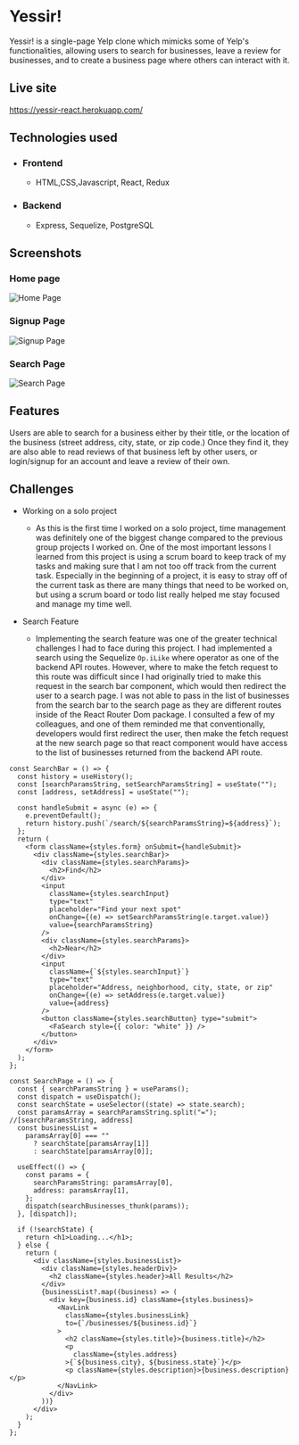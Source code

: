 # Yessir!

Yessir! is a single-page Yelp clone which mimicks some of Yelp's functionalities, allowing users to search for businesses, leave a review for businesses, and to create a business page where others can interact with it.

## Live site

https://yessir-react.herokuapp.com/

## Technologies used

- ### Frontend
  - HTML,CSS,Javascript, React, Redux
- ### Backend
  - Express, Sequelize, PostgreSQL

## Screenshots

### Home page

![Home Page](https://user-images.githubusercontent.com/54250710/133942899-f2317f40-1d13-4bf4-be1a-9e21510e550e.png)

### Signup Page

![Signup Page](https://user-images.githubusercontent.com/54250710/133942936-342c104d-ff6c-4aca-a041-b989d13ac037.png)

### Search Page

![Search Page](https://user-images.githubusercontent.com/54250710/133942977-334daddb-4e51-42d1-9392-28c8ec7449a9.png)

## Features

Users are able to search for a business either by their title, or the location of the business (street address, city, state, or zip code.) Once they find it, they are also able to read reviews of that business left by other users, or login/signup for an account and leave a review of their own.

## Challenges

- Working on a solo project

  - As this is the first time I worked on a solo project, time management was definitely one of the biggest change compared to the previous group projects I worked on. One of the most important lessons I learned from this project is using a scrum board to keep track of my tasks and making sure that I am not too off track from the current task. Especially in the beginning of a project, it is easy to stray off of the current task as there are many things that need to be worked on, but using a scrum board or todo list really helped me stay focused and manage my time well.

- Search Feature
  - Implementing the search feature was one of the greater technical challenges I had to face during this project. I had implemented a search using the Sequelize `Op.iLike` where operator as one of the backend API routes. However, where to make the fetch request to this route was difficult since I had originally tried to make this request in the search bar component, which would then redirect the user to a search page. I was not able to pass in the list of businesses from the search bar to the search page as they are different routes inside of the React Router Dom package. I consulted a few of my colleagues, and one of them reminded me that conventionally, developers would first redirect the user, then make the fetch request at the new search page so that react component would have access to the list of businesses returned from the backend API route.

```JS
const SearchBar = () => {
  const history = useHistory();
  const [searchParamsString, setSearchParamsString] = useState("");
  const [address, setAddress] = useState("");

  const handleSubmit = async (e) => {
    e.preventDefault();
    return history.push(`/search/${searchParamsString}=${address}`);
  };
  return (
    <form className={styles.form} onSubmit={handleSubmit}>
      <div className={styles.searchBar}>
        <div className={styles.searchParams}>
          <h2>Find</h2>
        </div>
        <input
          className={styles.searchInput}
          type="text"
          placeholder="Find your next spot"
          onChange={(e) => setSearchParamsString(e.target.value)}
          value={searchParamsString}
        />
        <div className={styles.searchParams}>
          <h2>Near</h2>
        </div>
        <input
          className={`${styles.searchInput}`}
          type="text"
          placeholder="Address, neighborhood, city, state, or zip"
          onChange={(e) => setAddress(e.target.value)}
          value={address}
        />
        <button className={styles.searchButton} type="submit">
          <FaSearch style={{ color: "white" }} />
        </button>
      </div>
    </form>
  );
};
```

```JS
const SearchPage = () => {
  const { searchParamsString } = useParams();
  const dispatch = useDispatch();
  const searchState = useSelector((state) => state.search);
  const paramsArray = searchParamsString.split("="); //[searchParamsString, address]
  const businessList =
    paramsArray[0] === ""
      ? searchState[paramsArray[1]]
      : searchState[paramsArray[0]];

  useEffect(() => {
    const params = {
      searchParamsString: paramsArray[0],
      address: paramsArray[1],
    };
    dispatch(searchBusinesses_thunk(params));
  }, [dispatch]);

  if (!searchState) {
    return <h1>Loading...</h1>;
  } else {
    return (
      <div className={styles.businessList}>
        <div className={styles.headerDiv}>
          <h2 className={styles.header}>All Results</h2>
        </div>
        {businessList?.map((business) => (
          <div key={business.id} className={styles.business}>
            <NavLink
              className={styles.businessLink}
              to={`/businesses/${business.id}`}
            >
              <h2 className={styles.title}>{business.title}</h2>
              <p
                className={styles.address}
              >{`${business.city}, ${business.state}`}</p>
              <p className={styles.description}>{business.description}</p>
            </NavLink>
          </div>
        ))}
      </div>
    );
  }
};
```
